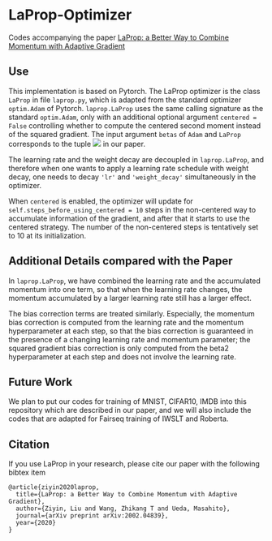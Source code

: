 # LaProp-Optimizer
Codes accompanying the paper [LaProp: a Better Way to Combine Momentum with Adaptive Gradient](https://arxiv.org/abs/2002.04839)

## Use
This implementation is based on Pytorch. The LaProp optimizer is the class ```LaProp``` in file ```laprop.py```, which is adapted from the standard optimizer ```optim.Adam``` of Pytorch. ```laprop.LaProp``` uses the same calling signature as the standard ```optim.Adam```,
only with an additional optional argument ```centered = False``` controlling whether to compute the centered second moment instead of the squared gradient. 
The input argument ```betas``` of ```Adam``` and ```LaProp``` corresponds to the tuple <img src="https://github.com/Z-T-WANG/LaProp-Optimizer/blob/master/images/cde5b07ebaa7f798b2ed9abf1799672d.png" /> in our paper.

The learning rate and the weight decay are decoupled in ```laprop.LaProp```, and therefore when one wants to apply a learning rate schedule with weight decay, one needs to decay ```'lr'``` and ```'weight_decay'``` simultaneously in the optimizer. 

When ```centered``` is enabled, the optimizer will update for ```self.steps_before_using_centered = 10``` steps in the non-centered way to accumulate information of the gradient, and after that it starts to use the centered strategy. The number of the non-centered steps is tentatively set to 10 at its initialization.

## Additional Details compared with the Paper
In ```laprop.LaProp```, we have combined the learning rate and the accumulated momentum into one term, so that when the learning rate changes, the momentum accumulated by a larger learning rate still has a larger effect. 

The bias correction terms are treated similarly. Especially, the momentum bias correction is computed from the learning rate and the momentum hyperparameter at each step, so that the bias correction is guaranteed in the presence of a changing learning rate and momentum parameter; the squared gradient bias correction is only computed from the beta2 hyperparameter at each step and does not involve the learning rate.

## Future Work
We plan to put our codes for training of MNIST, CIFAR10, IMDB into this repository which are described in our paper, and we will also include the codes that are adapted for Fairseq training of IWSLT and Roberta.

## Citation
If you use LaProp in your research, please cite our paper with the following bibtex item
```
@article{ziyin2020laprop,
  title={LaProp: a Better Way to Combine Momentum with Adaptive Gradient},
  author={Ziyin, Liu and Wang, Zhikang T and Ueda, Masahito},
  journal={arXiv preprint arXiv:2002.04839},
  year={2020}
}
```
